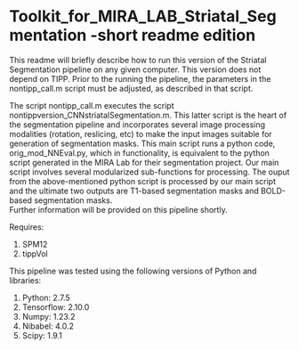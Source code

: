 # Toolkit_for_MIRA_LAB_Striatal_Segmentation -short readme edition

This readme will briefly describe how to run this version of the Striatal Segmentation pipeline on any given computer. 
This version does not depend on TIPP. Prior to the running the pipeline, the parameters in the nontipp_call.m script
must be adjusted, as described in that script. 

The script nontipp_call.m executes the script nontippversion_CNNstriatalSegmentation.m. This
latter script is the heart of the segmentation pipeline and incorporates several image processing modalities (rotation, reslicing, etc)
to make the input images suitable for generation of segmentation masks. This main script runs a python code, orig_mod_NNEval.py, which
in functionality, is equivalent to the python script generated in the MIRA Lab for their segmentation project.
Our main script involves several modularized sub-functions for processing. The ouput from the above-mentioned python script
is processed by our main script and the ultimate two outputs are T1-based segmentation masks and BOLD-based segmentation masks.  
Further information will be provided on this pipeline shortly. 


Requires:
1. SPM12
2. tippVol


This pipeline was tested using the following versions of Python and libraries: 
1. Python: 2.7.5
2. Tensorflow: 2.10.0
3. Numpy: 1.23.2
4. Nibabel: 4.0.2
5. Scipy: 1.9.1


